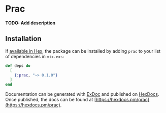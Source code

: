 # Prac

**TODO: Add description**

## Installation

If [available in Hex](https://hex.pm/docs/publish), the package can be installed
by adding `prac` to your list of dependencies in `mix.exs`:

```elixir
def deps do
  [
    {:prac, "~> 0.1.0"}
  ]
end
```

Documentation can be generated with [ExDoc](https://github.com/elixir-lang/ex_doc)
and published on [HexDocs](https://hexdocs.pm). Once published, the docs can
be found at [https://hexdocs.pm/prac](https://hexdocs.pm/prac).

